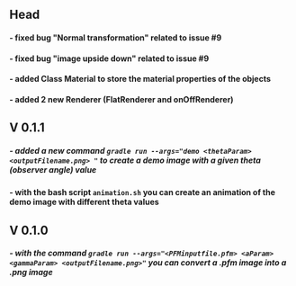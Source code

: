 ## Head
#### - fixed bug "Normal transformation" related to issue #9
#### - fixed bug "image upside down" related to issue #9
#### - added Class Material to store the material properties of the objects
#### - added 2 new Renderer (FlatRenderer and onOffRenderer)
## V 0.1.1
##### - added a new command `gradle run --args="demo <thetaParam> <outputFilename.png> "` to create a demo image with a given theta (observer angle) value
#### - with the bash script `animation.sh` you can create an animation of the demo image with different theta values
## V 0.1.0
##### - with the command `gradle run --args="<PFMinputfile.pfm> <aParam> <gammaParam> <outputFilename.png>"` you can convert a .pfm image into a .png image 
